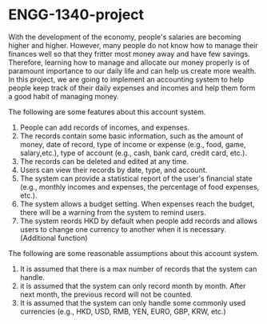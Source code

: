 # ENGG-1340-project
With the development of the economy, people's salaries are becoming higher and higher. However, many people do not know how to manage their finances well so that they fritter most money away and have few savings. Therefore, learning how to manage and allocate our money properly is of paramount importance to our daily life and can help us create more wealth. In this project, we are going to implement an accounting system to help people keep track of their daily expenses and incomes and help them form a good habit of managing money.

The following are some features about this account system.
1. People can add records of incomes, and expenses.
2. The records contain some basic information, such as the amount of money, date of record, type of income or expense (e.g., food, game, salary,etc.), type of account (e.g., cash, bank card, credit card, etc.).
3. The records can be deleted and edited at any time.
4. Users can view their records by date, type, and account.
5. The system can provide a statistical report of the user's financial state (e.g., monthly incomes and expenses, the percentage of food expenses, etc.).
6. The system allows a budget setting. When expenses reach the budget, there will be a warning from the system to remind users.
7. The system reords HKD by default when people add records and allows users to change one currency to another when it is necessary.(Additional function) 

The following are some reasonable assumptions about this account system.
1. It is assumed that there is a max number of records that the system can handle.
2. it is assumed that the system can only record month by month. After next month, the previous record will not be counted.
3. It is assumed that the system can only handle some commonly used currencies (e.g., HKD, USD, RMB, YEN, EURO, GBP, KRW, etc.)
